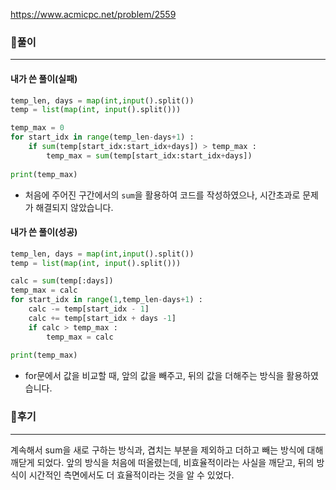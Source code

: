 <https://www.acmicpc.net/problem/2559>



### 📌풀이

----

#### 내가 쓴 풀이(실패)

```python
temp_len, days = map(int,input().split())
temp = list(map(int, input().split()))

temp_max = 0
for start_idx in range(temp_len-days+1) :
    if sum(temp[start_idx:start_idx+days]) > temp_max :
        temp_max = sum(temp[start_idx:start_idx+days])
        
print(temp_max)
```

- 처음에 주어진 구간에서의 `sum`을 활용하여 코드를 작성하였으나, 시간초과로 문제가 해결되지 않았습니다.



#### 내가 쓴 풀이(성공)

```python
temp_len, days = map(int,input().split())
temp = list(map(int, input().split()))

calc = sum(temp[:days])
temp_max = calc
for start_idx in range(1,temp_len-days+1) :
    calc -= temp[start_idx - 1]
    calc += temp[start_idx + days -1]
    if calc > temp_max :
        temp_max = calc
        
print(temp_max)
```

- for문에서 값을 비교할 때, 앞의 값을 빼주고, 뒤의 값을 더해주는 방식을 활용하였습니다.



### 📌후기

------

계속해서 sum을 새로 구하는 방식과, 겹치는 부분을 제외하고 더하고 빼는 방식에 대해 깨닫게 되었다. 앞의 방식을 처음에 떠올렸는데, 비효율적이라는 사실을 깨닫고, 뒤의 방식이 시간적인 측면에서도 더 효율적이라는 것을 알 수 있었다.
